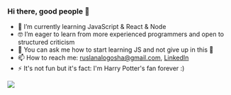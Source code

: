 ### Hi there, good people 👋


- 🌱  I’m currently learning JavaScript & React & Node
- 🤓  I’m eager to learn from more experienced programmers and open to structured criticism 
- 💬  You can ask me how to start learning JS and not give up in this 🤗 
- 📫  How to reach me: ruslanalogosha@gmail.com, [LinkedIn](https://www.linkedin.com/in/ruslana-logosha-674b9241/)
- ⚡   It's not fun but it's fact: I'm Harry Potter's fan forever :)

<img src="https://github-readme-stats.vercel.app/api?username=CommanderCoolDev&show_icons=true&theme=merko">
